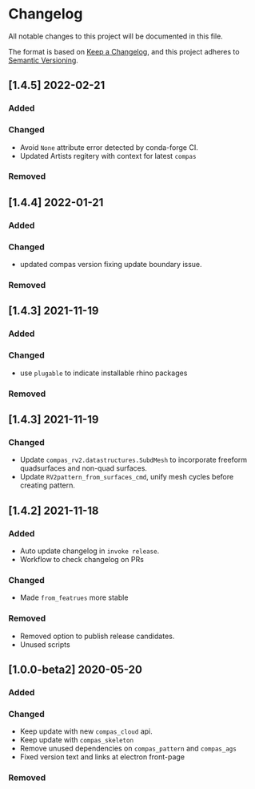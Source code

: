 # Changelog

All notable changes to this project will be documented in this file.

The format is based on [Keep a Changelog](https://keepachangelog.com/en/1.0.0/),
and this project adheres to [Semantic Versioning](https://semver.org/spec/v2.0.0.html).

## [1.4.5] 2022-02-21

### Added

### Changed
* Avoid `None` attribute error detected by conda-forge CI. 
* Updated Artists regitery with context for latest `compas`

### Removed


## [1.4.4] 2022-01-21

### Added

### Changed
* updated compas version fixing update boundary issue. 

### Removed


## [1.4.3] 2021-11-19

### Added

### Changed
* use `plugable` to indicate installable rhino packages

### Removed

## [1.4.3] 2021-11-19

### Changed
* Update `compas_rv2.datastructures.SubdMesh` to incorporate freeform quadsurfaces and non-quad surfaces.
* Update `RV2pattern_from_surfaces_cmd`, unify mesh cycles before creating pattern.

## [1.4.2] 2021-11-18

### Added
* Auto update changelog in `invoke release`.
* Workflow to check changelog on PRs

### Changed
* Made `from_featrues` more stable

### Removed
* Removed option to publish release candidates.
* Unused scripts

## [1.0.0-beta2] 2020-05-20

### Added

### Changed

* Keep update with new ``compas_cloud`` api.
* Keep update with ``compas_skeleton``
* Remove unused dependencies on ``compas_pattern`` and ``compas_ags``
* Fixed version text and links at electron front-page


### Removed

